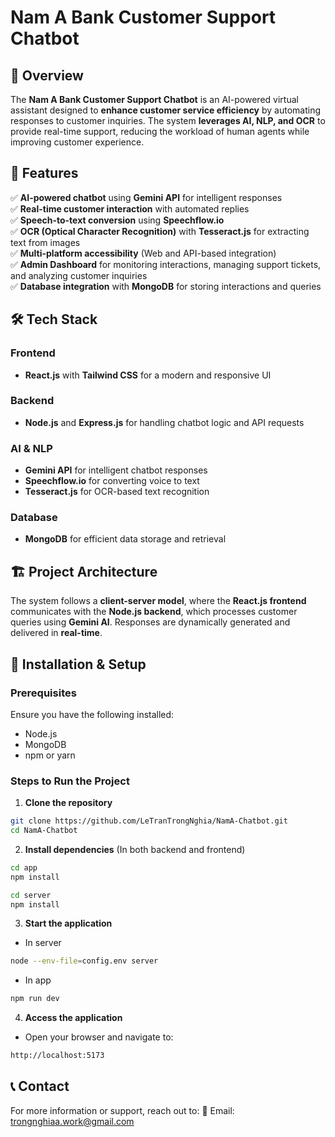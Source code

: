 # Nam A Bank Customer Support Chatbot  

## 📌 Overview  
The **Nam A Bank Customer Support Chatbot** is an AI-powered virtual assistant designed to **enhance customer service efficiency** by automating responses to customer inquiries. The system **leverages AI, NLP, and OCR** to provide real-time support, reducing the workload of human agents while improving customer experience.  

## 🚀 Features  
✅ **AI-powered chatbot** using **Gemini API** for intelligent responses  
✅ **Real-time customer interaction** with automated replies  
✅ **Speech-to-text conversion** using **Speechflow.io**  
✅ **OCR (Optical Character Recognition)** with **Tesseract.js** for extracting text from images  
✅ **Multi-platform accessibility** (Web and API-based integration)  
✅ **Admin Dashboard** for monitoring interactions, managing support tickets, and analyzing customer inquiries  
✅ **Database integration** with **MongoDB** for storing interactions and queries  

## 🛠️ Tech Stack  
### **Frontend**  
- **React.js** with **Tailwind CSS** for a modern and responsive UI  

### **Backend**  
- **Node.js** and **Express.js** for handling chatbot logic and API requests  

### **AI & NLP**  
- **Gemini API** for intelligent chatbot responses  
- **Speechflow.io** for converting voice to text  
- **Tesseract.js** for OCR-based text recognition  

### **Database**  
- **MongoDB** for efficient data storage and retrieval  

## 🏗️ Project Architecture  
The system follows a **client-server model**, where the **React.js frontend** communicates with the **Node.js backend**, which processes customer queries using **Gemini AI**. Responses are dynamically generated and delivered in **real-time**.  

## 🔧 Installation & Setup  
### **Prerequisites**  
Ensure you have the following installed:  
- Node.js  
- MongoDB  
- npm or yarn  

### **Steps to Run the Project**  
1. **Clone the repository**
  ```bash
  git clone https://github.com/LeTranTrongNghia/NamA-Chatbot.git 
  cd NamA-Chatbot
  ```
2. **Install dependencies** (In both backend and frontend)
  ```bash
  cd app 
  npm install
  ```
  ```bash
  cd server 
  npm install
  ```
3. **Start the application**
  * In server
  ```bash
  node --env-file=config.env server
  ```
  * In app
  ```bash
  npm run dev
  ```
4. **Access the application**
  * Open your browser and navigate to:
  ```bash
  http://localhost:5173
  ```

## 📞 Contact
For more information or support, reach out to:
📧 Email: trongnghiaa.work@gmail.com
